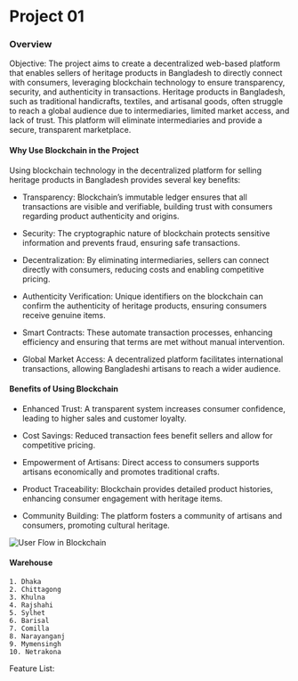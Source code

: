 # Project 01

### Overview

Objective: The project aims to create a decentralized web-based platform that enables sellers of heritage products in Bangladesh to directly connect with consumers, leveraging blockchain technology to ensure transparency, security, and authenticity in transactions. Heritage products in Bangladesh, such as traditional handicrafts, textiles, and artisanal goods, often struggle to reach a global audience due to intermediaries, limited market access, and lack of trust. This platform will eliminate intermediaries and provide a secure, transparent marketplace.

#### Why Use Blockchain in the Project
Using blockchain technology in the decentralized platform for selling heritage products in Bangladesh provides several key benefits:

- Transparency: Blockchain’s immutable ledger ensures that all transactions are visible and verifiable, building trust with consumers regarding product authenticity and origins.

- Security: The cryptographic nature of blockchain protects sensitive information and prevents fraud, ensuring safe transactions.

- Decentralization: By eliminating intermediaries, sellers can connect directly with consumers, reducing costs and enabling competitive pricing.

- Authenticity Verification: Unique identifiers on the blockchain can confirm the authenticity of heritage products, ensuring consumers receive genuine items.

- Smart Contracts: These automate transaction processes, enhancing efficiency and ensuring that terms are met without manual intervention.

- Global Market Access: A decentralized platform facilitates international transactions, allowing Bangladeshi artisans to reach a wider audience.

#### Benefits of Using Blockchain

- Enhanced Trust: A transparent system increases consumer confidence, leading to higher sales and customer loyalty.

- Cost Savings: Reduced transaction fees benefit sellers and allow for competitive pricing.

- Empowerment of Artisans: Direct access to consumers supports artisans economically and promotes traditional crafts.

- Product Traceability: Blockchain provides detailed product histories, enhancing consumer engagement with heritage items.

- Community Building: The platform fosters a community of artisans and consumers, promoting cultural heritage.


![User Flow in Blockchain](https://i.ibb.co/9hKZ3Yv/user-flow-in-blockchain-mp.png)

#### Warehouse
```
1. Dhaka
2. Chittagong
3. Khulna
4. Rajshahi
5. Sylhet
6. Barisal
7. Comilla
8. Narayanganj
9. Mymensingh
10. Netrakona

```

Feature List:

